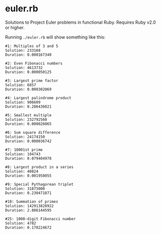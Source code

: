 euler.rb
========

Solutions to Project Euler problems in functional Ruby. Requires Ruby v2.0 or
higher.

Running `./euler.rb` will show something like this:

    #1: Multiples of 3 and 5
    Solution: 233168
    Duration: 0.000167340

    #2: Even Fibonacci numbers
    Solution: 4613732
    Duration: 0.000050125

    #3: Largest prime factor
    Solution: 6857
    Duration: 0.000302069

    #4: Largest palindrome product
    Solution: 906609
    Duration: 0.286436021

    #5: Smallest multiple
    Solution: 232792560
    Duration: 0.000026065

    #6: Sum square difference
    Solution: 24174150
    Duration: 0.000036742

    #7: 10001st prime
    Solution: 104743
    Duration: 0.079404978

    #8: Largest product in a series
    Solution: 40824
    Duration: 0.001958055

    #9: Special Pythagorean triplet
    Solution: 31875000
    Duration: 0.230471871

    #10: Summation of primes
    Solution: 142913828922
    Duration: 2.886144595

    #25: 1000-digit Fibonacci number
    Solution: 4782
    Duration: 0.178224672
